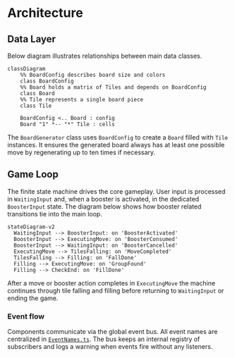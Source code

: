 # Architecture

<!-- Overview of the project architecture -->

## Data Layer

Below diagram illustrates relationships between main data classes.

```mermaid
classDiagram
    %% BoardConfig describes board size and colors
    class BoardConfig
    %% Board holds a matrix of Tiles and depends on BoardConfig
    class Board
    %% Tile represents a single board piece
    class Tile

    BoardConfig <.. Board : config
    Board "1" *-- "*" Tile : cells
```

The `BoardGenerator` class uses `BoardConfig` to create a `Board` filled
with `Tile` instances. It ensures the generated board always has at least one
possible move by regenerating up to ten times if necessary.

## Game Loop

The finite state machine drives the core gameplay. User input is processed in
`WaitingInput` and, when a booster is activated, in the dedicated
`BoosterInput` state. The diagram below shows how booster related transitions
tie into the main loop.

```mermaid
stateDiagram-v2
  WaitingInput --> BoosterInput: on 'BoosterActivated'
  BoosterInput --> ExecutingMove: on 'BoosterConsumed'
  BoosterInput --> WaitingInput: on 'BoosterCancelled'
  ExecutingMove --> TilesFalling: on 'MoveCompleted'
  TilesFalling --> Filling: on 'FallDone'
  Filling --> ExecutingMove: on 'GroupFound'
  Filling --> CheckEnd: on 'FillDone'
```

After a move or booster action completes in `ExecutingMove` the machine
continues through tile falling and filling before returning to
`WaitingInput` or ending the game.

### Event flow

Components communicate via the global event bus. All event names are centralized in [`EventNames.ts`](assets/scripts/core/events/EventNames.ts).
The bus keeps an internal registry of subscribers and logs a warning when events fire without any listeners.
